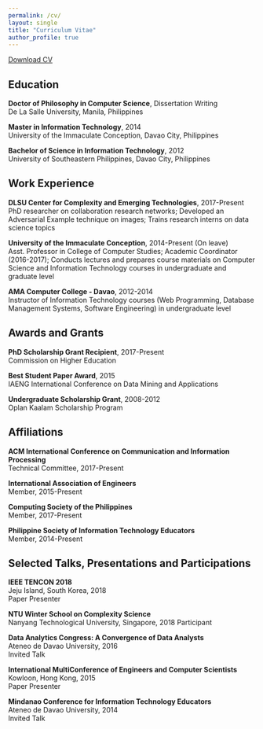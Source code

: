 ```yaml
---
permalink: /cv/
layout: single
title: "Curriculum Vitae"
author_profile: true
---
```

<a href="/assets/files/cv-glenngara.pdf" class="btn btn--info">Download CV</a>  

Education
------
**Doctor of Philosophy in Computer Science**, Dissertation Writing  
De La Salle University, Manila, Philippines  

**Master in Information Technology**, 2014  
University of the Immaculate Conception, Davao City, Philippines  

**Bachelor of Science in Information Technology**, 2012  
University of Southeastern Philippines, Davao City, Philippines  

Work Experience
------
**DLSU Center for Complexity and Emerging Technologies**, 2017-Present  
PhD researcher on collaboration research networks; Developed an Adversarial Example technique on images; Trains research interns on data science topics  

**University of the Immaculate Conception**, 2014-Present (On leave)  
Asst. Professor in College of Computer Studies; Academic Coordinator (2016-2017); Conducts lectures and prepares course materials on Computer Science and Information Technology courses in undergraduate and graduate level

**AMA Computer College - Davao**, 2012-2014  
Instructor of Information Technology courses (Web Programming, Database Management Systems, Software Engineering) in undergraduate level

Awards and Grants
------
**PhD Scholarship Grant Recipient**, 2017-Present    
Commission on Higher Education

**Best Student Paper Award**, 2015  
IAENG International Conference on Data Mining and Applications  

**Undergraduate Scholarship Grant**, 2008-2012  
Oplan Kaalam Scholarship Program  

Affiliations
------
**ACM International Conference on Communication and Information Processing**  
Technical Committee, 2017-Present  

**International Association of Engineers**  
Member, 2015-Present  

**Computing Society of the Philippines**  
Member, 2017-Present  

**Philippine Society of Information Technology Educators**  
Member, 2014-Present

Selected Talks, Presentations and Participations
------
**IEEE TENCON 2018**  
Jeju Island, South Korea, 2018  
Paper Presenter

**NTU Winter School on Complexity Science**    
Nanyang Technological University, Singapore, 2018
Participant

**Data Analytics Congress: A Convergence of Data Analysts**  
Ateneo de Davao University, 2016  
Invited Talk

**International MultiConference of Engineers and Computer Scientists**  
Kowloon, Hong Kong, 2015  
Paper Presenter

**Mindanao Conference for Information Technology Educators**  
Ateneo de Davao University, 2014  
Invited Talk
